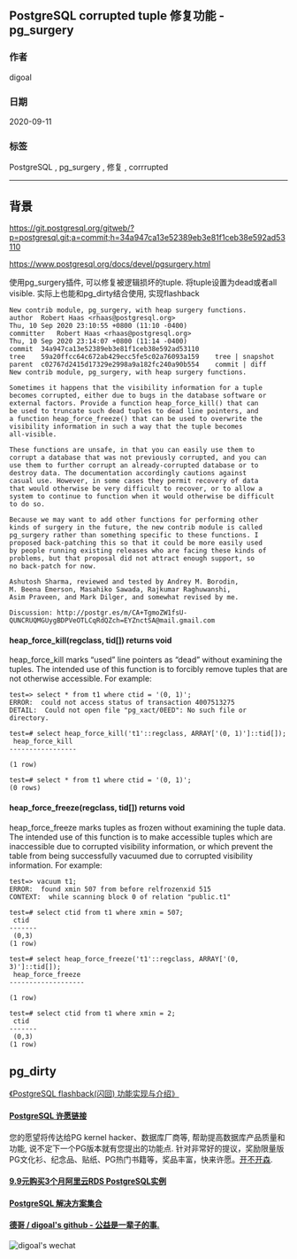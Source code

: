 ## PostgreSQL corrupted tuple 修复功能 - pg_surgery    
    
### 作者    
digoal    
    
### 日期    
2020-09-11    
    
### 标签    
PostgreSQL , pg_surgery , 修复 , corrrupted    
    
----    
    
## 背景    
https://git.postgresql.org/gitweb/?p=postgresql.git;a=commit;h=34a947ca13e52389eb3e81f1ceb38e592ad53110    
    
https://www.postgresql.org/docs/devel/pgsurgery.html    
    
使用pg_surgery插件, 可以修复被逻辑损坏的tuple.  将tuple设置为dead或者all visible.  实际上也能和pg_dirty结合使用, 实现flashback     
    
```    
New contrib module, pg_surgery, with heap surgery functions.    
author	Robert Haas <rhaas@postgresql.org>	    
Thu, 10 Sep 2020 23:10:55 +0800 (11:10 -0400)    
committer	Robert Haas <rhaas@postgresql.org>	    
Thu, 10 Sep 2020 23:14:07 +0800 (11:14 -0400)    
commit	34a947ca13e52389eb3e81f1ceb38e592ad53110    
tree	59a20ffcc64c672ab429ecc5fe5c02a76093a159	tree | snapshot    
parent	c02767d2415d17329e2998a9a182fc240a90b554	commit | diff    
New contrib module, pg_surgery, with heap surgery functions.    
    
Sometimes it happens that the visibility information for a tuple    
becomes corrupted, either due to bugs in the database software or    
external factors. Provide a function heap_force_kill() that can    
be used to truncate such dead tuples to dead line pointers, and    
a function heap_force_freeze() that can be used to overwrite the    
visibility information in such a way that the tuple becomes    
all-visible.    
    
These functions are unsafe, in that you can easily use them to    
corrupt a database that was not previously corrupted, and you can    
use them to further corrupt an already-corrupted database or to    
destroy data. The documentation accordingly cautions against    
casual use. However, in some cases they permit recovery of data    
that would otherwise be very difficult to recover, or to allow a    
system to continue to function when it would otherwise be difficult    
to do so.    
    
Because we may want to add other functions for performing other    
kinds of surgery in the future, the new contrib module is called    
pg_surgery rather than something specific to these functions. I    
proposed back-patching this so that it could be more easily used    
by people running existing releases who are facing these kinds of    
problems, but that proposal did not attract enough support, so    
no back-patch for now.    
    
Ashutosh Sharma, reviewed and tested by Andrey M. Borodin,    
M. Beena Emerson, Masahiko Sawada, Rajkumar Raghuwanshi,    
Asim Praveen, and Mark Dilger, and somewhat revised by me.    
    
Discussion: http://postgr.es/m/CA+TgmoZW1fsU-QUNCRUQMGUygBDPVeOTLCqRdQZch=EYZnctSA@mail.gmail.com    
```    
    
#### heap_force_kill(regclass, tid[]) returns void    
heap_force_kill marks “used” line pointers as “dead” without examining the tuples. The intended use of this function is to forcibly remove tuples that are not otherwise accessible. For example:    
    
```    
test=> select * from t1 where ctid = '(0, 1)';    
ERROR:  could not access status of transaction 4007513275    
DETAIL:  Could not open file "pg_xact/0EED": No such file or directory.    
    
test=# select heap_force_kill('t1'::regclass, ARRAY['(0, 1)']::tid[]);    
 heap_force_kill     
-----------------    
     
(1 row)    
    
test=# select * from t1 where ctid = '(0, 1)';    
(0 rows)    
```    
    
#### heap_force_freeze(regclass, tid[]) returns void    
heap_force_freeze marks tuples as frozen without examining the tuple data. The intended use of this function is to make accessible tuples which are inaccessible due to corrupted visibility information, or which prevent the table from being successfully vacuumed due to corrupted visibility information. For example:    
    
```    
test=> vacuum t1;    
ERROR:  found xmin 507 from before relfrozenxid 515    
CONTEXT:  while scanning block 0 of relation "public.t1"    
    
test=# select ctid from t1 where xmin = 507;    
 ctid      
-------    
 (0,3)    
(1 row)    
    
test=# select heap_force_freeze('t1'::regclass, ARRAY['(0, 3)']::tid[]);    
 heap_force_freeze     
-------------------    
     
(1 row)    
    
test=# select ctid from t1 where xmin = 2;    
 ctid    
-------    
 (0,3)    
(1 row)    
```    
    
## pg_dirty    
[《PostgreSQL flashback(闪回) 功能实现与介绍》](../201710/20171010_01.md)      
      
  
#### [PostgreSQL 许愿链接](https://github.com/digoal/blog/issues/76 "269ac3d1c492e938c0191101c7238216")
您的愿望将传达给PG kernel hacker、数据库厂商等, 帮助提高数据库产品质量和功能, 说不定下一个PG版本就有您提出的功能点. 针对非常好的提议，奖励限量版PG文化衫、纪念品、贴纸、PG热门书籍等，奖品丰富，快来许愿。[开不开森](https://github.com/digoal/blog/issues/76 "269ac3d1c492e938c0191101c7238216").  
  
  
#### [9.9元购买3个月阿里云RDS PostgreSQL实例](https://www.aliyun.com/database/postgresqlactivity "57258f76c37864c6e6d23383d05714ea")
  
  
#### [PostgreSQL 解决方案集合](https://yq.aliyun.com/topic/118 "40cff096e9ed7122c512b35d8561d9c8")
  
  
#### [德哥 / digoal's github - 公益是一辈子的事.](https://github.com/digoal/blog/blob/master/README.md "22709685feb7cab07d30f30387f0a9ae")
  
  
![digoal's wechat](../pic/digoal_weixin.jpg "f7ad92eeba24523fd47a6e1a0e691b59")
  

